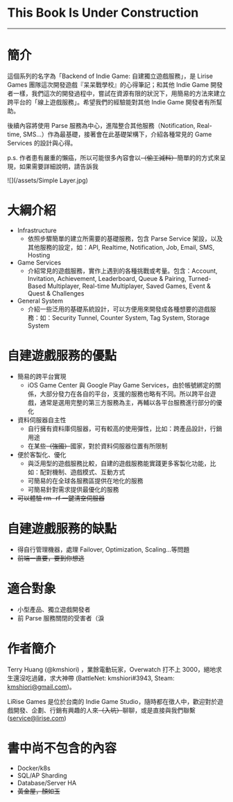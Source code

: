 # This Book Is Under Construction

---

# 簡介

這個系列的名字為「Backend of Indie Game: 自建獨立遊戲服務」，是 Lirise Games 團隊這次開發遊戲『呆呆戰學校』的心得筆記；和其他 Indie Game 開發者一樣，我們這次的開發過程中，嘗試在資源有限的狀況下，用簡易的方法來建立跨平台的「線上遊戲服務」。希望我們的經驗能對其他 Indie Game 開發者有所幫助。

後續內容將使用 Parse 服務為中心，進階整合其他服務（Notification, Real-time, SMS...）作為最基礎，接著會在此基礎架構下，介紹各種常見的 Game Services 的設計與心得。

p.s. 作者患有嚴重的懶癌，所以可能很多內容會以~~（偷工減料）~~簡單的的方式來呈現，如果需要詳細說明，請告訴我

![](/assets/Simple Layer.jpg)

# 大綱介紹

* Infrastructure
  * 依照步驟簡單的建立所需要的基礎服務，包含 Parse Service 架設，以及其他服務的設定，如：API, Realtime, Notification, Job, Email, SMS, Hosting
* Game Services
  * 介紹常見的遊戲服務，實作上遇到的各種挑戰或考量。包含：Account, Invitation, Achievement, Leaderboard, Queue & Pairing, Turned-Based Multiplayer, Real-time Multiplayer, Saved Games, Event & Quest & Challenges
* General System
  * 介紹一些泛用的基礎系統設計，可以方便用來開發成各種想要的遊戲服務：如：Security Tunnel, Counter System, Tag System, Storage System

# 自建遊戲服務的優點

* 簡易的跨平台實現
  * iOS Game Center 與 Google Play Game Services，由於帳號綁定的關係，大部分發力在各自的平台，支援的服務也略有不同。所以跨平台遊戲，通常是選用完整的第三方服務為主，再輔以各平台服務進行部分的優化
* 資料伺服器自主性
  * 自行擁有資料庫伺服器，可有較高的使用彈性，比如：跨產品設計，行銷用途
  * 在某些~~（強國）~~國家，對於資料伺服器位置有所限制
* 便於客製化、優化
  * 與泛用型的遊戲服務比較，自建的遊戲服務能實踐更多客製化功能，比如：配對機制、遊戲模式、互動方式
  * 可簡易的在全球各服務區提供在地化的服務
  * 可簡易針對需求提供最優化的服務
* ~~可以體驗 rm -rf 一鍵清空伺服器~~

# 自建遊戲服務的缺點

* 得自行管理機器，處理 Failover, Optimization, Scaling...等問題
* ~~前端一直要，要到你想逃~~

# 適合對象

* 小型產品、獨立遊戲開發者
* 前 Parse 服務關閉的受害者（淚

# 作者簡介

Terry Huang \(@kmshiori\) ，業餘電動玩家，Overwatch 打不上 3000，絕地求生還沒吃過雞，求大神帶 \(BattleNet: kmshiori\#3943, Steam: kmshiori@gmail.com)。

LiRise Games 是位於台南的 Indie Game Studio，隨時都在徵人中，歡迎對於遊戲開發、企劃、行銷有興趣的人來~~（入坑）~~聊聊，或是直接與我們聯繫 \([service@lirise.com](mailto:service@lirise.com)\)

# 書中尚不包含的內容

* Docker/k8s
* SQL/AP Sharding
* Database/Server HA
* ~~黃金屋，顏如玉~~